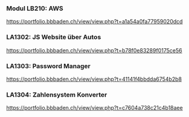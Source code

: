 ### Modul LB210: AWS
https://portfolio.bbbaden.ch/view/view.php?t=a1a54a0fa77959020dcd

### LA1302: JS Website über Autos
https://portfolio.bbbaden.ch/view/view.php?t=b78f0e83289f0175ce56

### LA1303: Password Manager
https://portfolio.bbbaden.ch/view/view.php?t=41141f4bbdda6754b2b8

### LA1304: Zahlensystem Konverter
https://portfolio.bbbaden.ch/view/view.php?t=c7604a738c21c4b18aee
